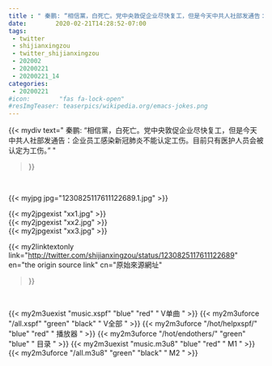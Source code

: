 ```yaml
---
title : " 秦鹏: “相信黨，白死亡。党中央敦促企业尽快复工，但是今天中共人社部发通告：企业员工感染新冠肺炎不能认定工伤。目前只有医护人员会被认定为工伤。”  "
date:        2020-02-21T14:28:52-07:00
tags:
 - twitter
 - shijianxingzou
 - twitter_shijianxingzou
 - 202002
 - 20200221
 - 20200221_14
categories:
 - 20200221
#icon:        "fas fa-lock-open"
#resImgTeaser: teaserpics/wikipedia.org/emacs-jokes.png
---
```


{{< mydiv text=" 秦鹏: “相信黨，白死亡。党中央敦促企业尽快复工，但是今天中共人社部发通告：企业员工感染新冠肺炎不能认定工伤。目前只有医护人员会被认定为工伤。”  "
>}}
<br>


 {{< myjpg jpg="1230825117611122689.1.jpg" >}}<br> 

{{< my2jpgexist "xx1.jpg" >}}<br>
{{< my2jpgexist "xx2.jpg" >}}<br>
{{< my2jpgexist "xx3.jpg" >}}<br>


{{< my2linktextonly link="http://twitter.com/shijianxingzou/status/1230825117611122689"
en="the origin source link" cn="原始來源網址"
>}}


<br>

{{< my2m3uexist "music.xspf"        "blue"   "red"    " V单曲 " >}} {{< my2m3uforce "/all.xspf"         "green"  "black"  " V全部 " >}} {{< my2m3uforce "/hot/helpxspf/"    "blue"   "red"    " 播放器 " >}} {{< my2m3uforce "/hot/endothers/"   "green"  "blue"   " 目录 " >}} {{< my2m3uexist "music.m3u8"        "blue"   "red"    " M1 " >}} {{< my2m3uforce "/all.m3u8"         "green"  "black"  " M2 " >}} 
